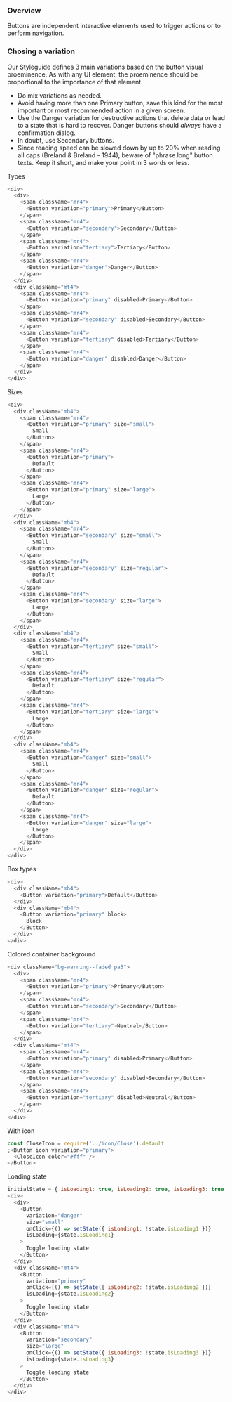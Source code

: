 ### Overview
Buttons are independent interactive elements used to trigger actions or to perform navigation.

### Chosing a variation
Our Styleguide defines 3 main variations based on the button visual proeminence. As with any UI element, the proeminence should be proportional to the importance of that element.
- Do mix variations as needed.
- Avoid having more than one Primary button, save this kind for the most important or most recommended action in a given screen.
- Use the Danger variation for destructive actions that delete data or lead to a state that is hard to recover. Danger buttons should _always_ have a confirmation dialog.
- In doubt, use Secondary buttons.
- Since reading speed can be slowed down by up to 20% when reading all caps (Breland & Breland - 1944), beware of "phrase long" button texts. Keep it short, and make your point in 3 words or less.


Types

```js
<div>
  <div>
    <span className="mr4">
      <Button variation="primary">Primary</Button>
    </span>
    <span className="mr4">
      <Button variation="secondary">Secondary</Button>
    </span>
    <span className="mr4">
      <Button variation="tertiary">Tertiary</Button>
    </span>
    <span className="mr4">
      <Button variation="danger">Danger</Button>
    </span>
  </div>
  <div className="mt4">
    <span className="mr4">
      <Button variation="primary" disabled>Primary</Button>
    </span>
    <span className="mr4">
      <Button variation="secondary" disabled>Secondary</Button>
    </span>
    <span className="mr4">
      <Button variation="tertiary" disabled>Tertiary</Button>
    </span>
    <span className="mr4">
      <Button variation="danger" disabled>Danger</Button>
    </span>
  </div>
</div>
```

Sizes

```js
<div>
  <div className="mb4">
    <span className="mr4">
      <Button variation="primary" size="small">
        Small
      </Button>
    </span>
    <span className="mr4">
      <Button variation="primary">
        Default
      </Button>
    </span>
    <span className="mr4">
      <Button variation="primary" size="large">
        Large
      </Button>
    </span>
  </div>
  <div className="mb4">
    <span className="mr4">
      <Button variation="secondary" size="small">
        Small
      </Button>
    </span>
    <span className="mr4">
      <Button variation="secondary" size="regular">
        Default
      </Button>
    </span>
    <span className="mr4">
      <Button variation="secondary" size="large">
        Large
      </Button>
    </span>
  </div>
  <div className="mb4">
    <span className="mr4">
      <Button variation="tertiary" size="small">
        Small
      </Button>
    </span>
    <span className="mr4">
      <Button variation="tertiary" size="regular">
        Default
      </Button>
    </span>
    <span className="mr4">
      <Button variation="tertiary" size="large">
        Large
      </Button>
    </span>
  </div>
  <div className="mb4">
    <span className="mr4">
      <Button variation="danger" size="small">
        Small
      </Button>
    </span>
    <span className="mr4">
      <Button variation="danger" size="regular">
        Default
      </Button>
    </span>
    <span className="mr4">
      <Button variation="danger" size="large">
        Large
      </Button>
    </span>
  </div>
</div>
```

Box types

```js
<div>
  <div className="mb4">
    <Button variation="primary">Default</Button>
  </div>
  <div className="mb4">
    <Button variation="primary" block>
      Block
    </Button>
  </div>
</div>
```

Colored container background

```js
<div className="bg-warning--faded pa5">
  <div>
    <span className="mr4">
      <Button variation="primary">Primary</Button>
    </span>
    <span className="mr4">
      <Button variation="secondary">Secondary</Button>
    </span>
    <span className="mr4">
      <Button variation="tertiary">Neutral</Button>
    </span>
  </div>
  <div className="mt4">
    <span className="mr4">
      <Button variation="primary" disabled>Primary</Button>
    </span>
    <span className="mr4">
      <Button variation="secondary" disabled>Secondary</Button>
    </span>
    <span className="mr4">
      <Button variation="tertiary" disabled>Neutral</Button>
    </span>
  </div>
</div>
```

With icon

```js
const CloseIcon = require('../icon/Close').default
;<Button icon variation="primary">
  <CloseIcon color="#fff" />
</Button>
```

Loading state

```js
initialState = { isLoading1: true, isLoading2: true, isLoading3: true  };
<div>
  <div>
    <Button
      variation="danger"
      size="small"
      onClick={() => setState({ isLoading1: !state.isLoading1 })}
      isLoading={state.isLoading1}
    >
      Toggle loading state
    </Button>
  </div>
  <div className="mt4">
    <Button
      variation="primary"
      onClick={() => setState({ isLoading2: !state.isLoading2 })}
      isLoading={state.isLoading2}
    >
      Toggle loading state
    </Button>
  </div>
  <div className="mt4">
    <Button
      variation="secondary"
      size="large"
      onClick={() => setState({ isLoading3: !state.isLoading3 })}
      isLoading={state.isLoading3}
    >
      Toggle loading state
    </Button>
  </div>
</div>
```
